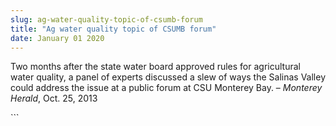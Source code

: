 ```yaml
---
slug: ag-water-quality-topic-of-csumb-forum
title: "Ag water quality topic of CSUMB forum"
date: January 01 2020
---
```


 
<p>
  Two months after the state water board approved rules for agricultural water
  quality, a panel of experts discussed a slew of ways the Salinas Valley could
  address the issue at a public forum at CSU Monterey Bay. –
  <em>Monterey Herald</em>, Oct. 25, 2013
</p>
```
